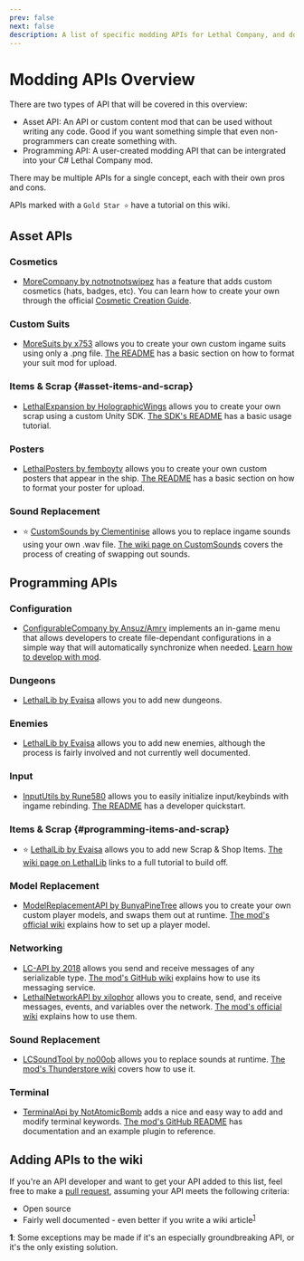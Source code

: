 ```yaml
---
prev: false
next: false
description: A list of specific modding APIs for Lethal Company, and documentation on how to use them.
---
```


# Modding APIs Overview

There are two types of API that will be covered in this overview:

- Asset API: An API or custom content mod that can be used without writing any code. Good if you want something simple that even non-programmers can create something with.
- Programming API: A user-created modding API that can be intergrated into your C# Lethal Company mod.

There may be multiple APIs for a single concept, each with their own pros and cons.

APIs marked with a `Gold Star ⭐` have a tutorial on this wiki.

## Asset APIs

### Cosmetics
- [MoreCompany by notnotnotswipez](https://thunderstore.io/c/lethal-company/p/notnotnotswipez/MoreCompany/) has a feature that adds custom cosmetics (hats, badges, etc). You can learn how to create your own through the official [Cosmetic Creation Guide](https://github.com/notnotnotswipez/MoreCompany/wiki/Cosmetic-Creation).

### Custom Suits
- [MoreSuits by x753](https://thunderstore.io/c/lethal-company/p/x753/More_Suits/) allows you to create your own custom ingame suits using only a .png file. [The README](https://thunderstore.io/c/lethal-company/p/x753/More_Suits/) has a basic section on how to format your suit mod for upload.

### Items & Scrap {#asset-items-and-scrap}
- [LethalExpansion by HolographicWings](https://thunderstore.io/c/lethal-company/p/HolographicWings/LethalExpansion/) allows you to create your own scrap using a custom Unity SDK. [The SDK's README](https://github.com/HolographicWings/LethalSDK-Unity-Project) has a basic usage tutorial.

### Posters
- [LethalPosters by femboytv](https://thunderstore.io/c/lethal-company/p/femboytv/LethalPosters/) allows you to create your own custom posters that appear in the ship. [The README](https://thunderstore.io/c/lethal-company/p/femboytv/LethalPosters/) has a basic section on how to format your poster for upload.

### Sound Replacement
- ⭐ [CustomSounds by Clementinise](https://thunderstore.io/c/lethal-company/p/Clementinise/CustomSounds/) allows you to replace ingame sounds using your own .wav file. [The wiki page on CustomSounds](/dev/apis/customsounds) covers the process of creating of swapping out sounds.


## Programming APIs

### Configuration
- [ConfigurableCompany by Ansuz/Amrv](https://thunderstore.io/c/lethal-company/p/AMRV/ConfigurableCompany/) implements an in-game menu that allows developers to create file-dependant configurations in a simple way that will automatically synchronize when needed. [Learn how to develop with mod](/dev/apis/configurable-company.md). 

### Dungeons
- [LethalLib by Evaisa](https://thunderstore.io/c/lethal-company/p/Evaisa/LethalLib/) allows you to add new dungeons.

### Enemies
- [LethalLib by Evaisa](https://thunderstore.io/c/lethal-company/p/Evaisa/LethalLib/) allows you to add new enemies, although the process is fairly involved and not currently well documented.

### Input
- [InputUtils by Rune580](https://thunderstore.io/c/lethal-company/p/Rune580/LethalCompany_InputUtils/) allows you to easily initialize input/keybinds with ingame rebinding. [The README](https://thunderstore.io/c/lethal-company/p/Rune580/LethalCompany_InputUtils/) has a developer quickstart.

### Items & Scrap {#programming-items-and-scrap}
- ⭐ [LethalLib by Evaisa](https://thunderstore.io/c/lethal-company/p/Evaisa/LethalLib/) allows you to add new Scrap & Shop Items. [The wiki page on LethalLib](/dev/apis/lethallib) links to a full tutorial to build off.

### Model Replacement
- [ModelReplacementAPI by BunyaPineTree](https://thunderstore.io/c/lethal-company/p/BunyaPineTree/ModelReplacementAPI/) allows you to create your own custom player models, and swaps them out at runtime. [The mod's official wiki](https://github.com/BunyaPineTree/LethalCompany_ModelReplacementAPI/wiki) explains how to set up a player model.

### Networking
- [LC-API by 2018](https://thunderstore.io/c/lethal-company/p/2018/LC_API/) allows you send and receive messages of any serializable type. [The mod's GitHub wiki](https://github.com/steven4547466/LC-API/wiki/Networking) explains how to use its messaging service.
- [LethalNetworkAPI by xilophor](https://thunderstore.io/c/lethal-company/p/xilophor/LethalNetworkAPI/) allows you to create, send, and receive messages, events, and variables over the network. [The mod's official wiki](https://xilophor.github.io/lethal-network-api-docs/) explains how to use them.

### Sound Replacement 
- [LCSoundTool by no00ob](https://thunderstore.io/c/lethal-company/p/no00ob/LCSoundTool/wiki/828-audio-logging/) allows you to replace sounds at runtime. [The mod's Thunderstore wiki](https://thunderstore.io/c/lethal-company/p/no00ob/LCSoundTool/wiki/) covers how to use it.

### Terminal
- [TerminalApi by NotAtomicBomb](https://github.com/NotAtomicBomb/TerminalApi) adds a nice and easy way to add and modify terminal keywords. [The mod's GitHub README](https://github.com/NotAtomicBomb/TerminalApi) has documentation and an example plugin to reference.

## Adding APIs to the wiki

If you're an API developer and want to get your API added to this list, feel free to make a [pull request](https://github.com/LethalCompany/ModdingWiki), assuming your API meets the following criteria:

- Open source
- Fairly well documented - even better if you write a wiki article<sup>[1](#fn-1)</sup>

<b id="fn-1" style="color: var(--vp-c-brand-1);">1</b>: Some exceptions may be made if it's an especially groundbreaking API, or it's the only existing solution.